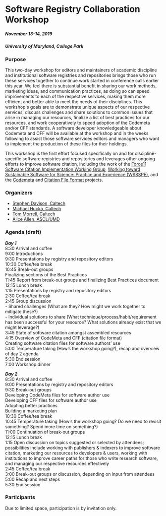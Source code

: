 # Software Registry Collaboration Workshop
##### November 13-14, 2019
##### University of Maryland, College Park

### Purpose

This two-day workshop for editors and maintainers of academic discipline and institutional software registries and repositories brings those who run these services together to continue work started in conference calls earlier this year. We feel there is substantial benefit in sharing our work methods, marketing ideas, and communication practices, as doing so can speed improvements to each of the respective services, making them more efficient and better able to meet the needs of their disciplines. This workshop's goals are to demonstrate unique aspects of our respective services, discuss challenges and share solutions to common issues that arise in managing our resources, finalize a list of best practices for our resources, and work cooperatively to speed adoption of the Codemeta and/or CFF standards. A software developer knowledgeable about Codemeta and CFF will be available at the workshop and in the weeks following to assist those software services editors and managers who want to implement the production of these files for their holdings.

This workshop is the first effort focused specifically on and for discipline-specific software registries and repositories and leverages other ongoing efforts to improve software citation, including the work of the [Force11 Software Citation Implementation Working Group](https://github.com/force11/force11-sciwg), [Working toward Sustainable Software for Science: Practice and Experience (WSSSPE)](http://wssspe.researchcomputing.org.uk/), and the [Codemeta](https://codemeta.github.io/) and [Citation File Format](https://citation-file-format.github.io/) projects.

### Organizers
- [Stephen Davison, Caltech](https://www.library.caltech.edu/person/stephen-davison)
- [Michael Hucka, Caltech](https://www.library.caltech.edu/person/michael-hucka)
- [Tom Morrell, Caltech](https://www.library.caltech.edu/person/tom-morrell)
- [Alice Allen, ASCL/UMD](http://ascl.net/wordpress/about-ascl/people/alice_allen/)

### Agenda (draft)
**_Day 1_**  
     8:30    Arrival and coffee  
     9:00   Introductions  
     9:30   Presentations by registry and repository editors  
    10:30    Coffee/tea break  
10:45    Break-out groups  
         Finalizing sections of the Best Practices  
11:45    Report from break-out groups and finalizing Best Practices document  
12:15    Lunch break  
 1:15    Presentations by registry and repository editors  
 2:30    Coffee/tea break  
 2:45    Group discussion  
         - Shared challenges (What are they? How might we work together to mitigate these?)  
         - Individual solutions to share (What technique/process/habit/requirement has been successful for your resource? What solutions already exist that we might leverage?)  
  3:45    State of software citation amongst assembled resources  
  4:15    Overview of CodeMeta and CFF (citation file format)  
      Creating software citation files for software authors’ use  
  5:00    Temperature taking (How’s the workshop going?), recap and overview of day 2 agenda  
  5:30    End session  
  7:00    Workshop dinner

**_Day 2_**  
  8:30    Arrival and coffee  
  9:00    Presentations by registry and repository editors  
  9:30    Break-out groups  
    Developing CodeMeta files for software author use  
    Developing CFF files for software author use  
    Adopting better practices  
    Building a marketing plan  
10:30    Coffee/tea break  
10:45    Temperature taking (How’s the workshop going? Do we need to revisit something? Spend more time on something?)  
11:00    Continuation of break-out groups  
12:15    Lunch break  
  1:15    Open discussion on topics suggested or selected by attendees; possibilities include working with publishers & indexers to improve software citation, marketing our resources to developers & users, working with institutions to improve career paths for those who write research software, and managing our respective resources effectively  
  2:45    Coffee/tea break  
  3:00    Break-out groups or discussion, depending on input from attendees  
  5:00    Recap and next steps  
  5:30    End session  

### Participants

Due to limited space, participation is by invitation only.
